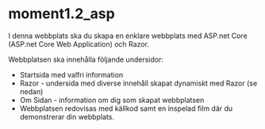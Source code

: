 # moment1.2_asp

I denna webbplats ska du skapa en enklare webbplats med ASP.net Core (ASP.net Core Web Application) och Razor.

Webbplatsen ska innehålla följande undersidor:

- Startsida med valfri information
- Razor - undersida med diverse innehåll skapat dynamiskt med Razor (se nedan)
- Om Sidan - information om dig som skapat webbplatsen
- Webbplatsen redovisas med källkod samt en inspelad film där du demonstrerar din webbplats.
